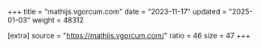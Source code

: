 +++
title = "mathijs.vgorcum.com"
date = "2023-11-17"
updated = "2025-01-03"
weight = 48312

[extra]
source = "https://mathijs.vgorcum.com/"
ratio = 46
size = 47
+++

